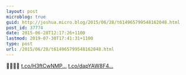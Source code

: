 ```yaml
---
layout: post
microblog: true
guid: http://joshua.micro.blog/2015/06/28/t614965799548162048.html
post_id: 37774
date: 2015-06-28T12:17:26+1100
lastmod: 2019-07-30T17:41:31+1100
type: post
url: /2015/06/28/t614965799548162048.html
---
```

📰😀👍🏽 [t.co/H3ftCwNMP...](http://t.co/H3ftCwNMPi) [t.co/dapYAW8F4...](http://t.co/dapYAW8F4O)
